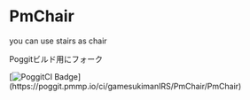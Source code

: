 # PmChair
you can use stairs as chair

Poggitビルド用にフォーク

[![PoggitCI Badge](https://poggit.pmmp.io/ci.badge/gamesukimanIRS/PmChair/PmChair/~)](https://poggit.pmmp.io/ci/gamesukimanIRS/PmChair/PmChair)
